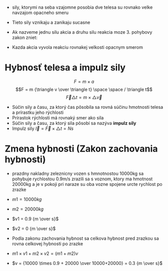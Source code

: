 - sily, ktorymi na seba vzajomne posobia dve telesa su rovnako velke navzajom opacneho smeru

- Tieto sily vznikaju a zanikaju sucasne

- Ak nazveme jednu silu akcia a druhu silu reakcia moze 3. pohybovy zakon zniet:

- Kazda akcia vyvola reakciu rovnakej velkosti opacnym smerom

  

# Hybnosť telesa a impulz sily
$$F = m \times a$$
$$F = m {\triangle v \over \triangle t} \space \space / \triangle t$$
$$ \vec F \triangle t = m \times \triangle \vec v$$

- Súčin sily a času, za ktorý čas pôsobila sa rovná súčinu hmotnosti telesa a prírastku jeho rýchlosti
- Prírastok rýchlosti má rovnaký smer ako sila
- Súčin sily a času, za ktorý sila pôsobí sa nazýva **impulz sily**
- Impulz sily $\vec I = \vec F \times \triangle t = Ns$

  

# Zmena hybnosti (Zakon zachovania hybnosti)
- prazdny nakladny zeleznicny vozen s hmnotnostou 10000kg sa pohybuje rychlostou 0.9m/s zrazili sa s voznom, ktory ma hmotnost 20000kg a je v pokoji pri naraze su oba vozne spojene urcte rychlost po zrazke

- $m1 = 10000kg$
- $m2 = 20000kg$
- $v1 = 0.9 {m \over s}$
- $v2 = 0 {m \over s}$
- Podla zakonu zachovania hybnost sa celkova hybnost pred zrazkou sa rovna celkovej hybnosti po zrazke
-  $m1 \times v1 + m2 \times v2 = (m1 + m2)v$
- $v = {10000 \times 0.9 + 20000 \over 10000+20000} = 0.3 {m \over s}$
